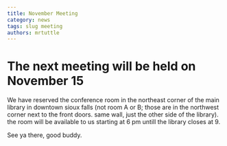 ```yaml
---
title: November Meeting
category: news
tags: slug meeting
authors: mrtuttle
---
```


# The next meeting will be held on November 15

We have reserved the conference room in the northeast corner of the main library in downtown sioux falls (not room A or B; those are in the northwest corner next to the front doors.  same wall, just the other side of the library).  the room will be available to us starting at 6 pm untill the library closes at 9.

See ya there, good buddy.
